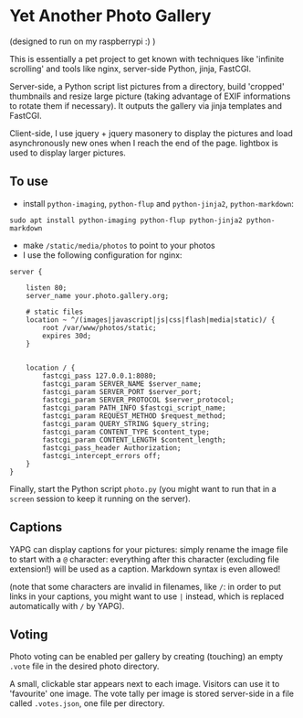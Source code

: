 Yet Another Photo Gallery
=========================

(designed to run on my raspberrypi :) )

This is essentially a pet project to get known with techniques like 'infinite
scrolling' and tools like nginx, server-side Python, jinja, FastCGI.

Server-side, a Python script list pictures from a directory, build 'cropped'
thumbnails and resize large picture (taking advantage of EXIF informations to
rotate them if necessary).  It outputs the gallery via jinja templates and
FastCGI.

Client-side, I use jquery + jquery masonery to display the pictures and load
asynchronously new ones when I reach the end of the page. lightbox is used to
display larger pictures.

To use
------

- install `python-imaging`, `python-flup` and `python-jinja2`,
  `python-markdown`:
```
sudo apt install python-imaging python-flup python-jinja2 python-markdown
```
- make `/static/media/photos` to point to your photos
- I use the following configuration for nginx:

```
server {

	listen 80;
	server_name your.photo.gallery.org;

	# static files
	location ~ ^/(images|javascript|js|css|flash|media|static)/ {
	    root /var/www/photos/static;
	    expires 30d;
	}
	 

	location / {
	    fastcgi_pass 127.0.0.1:8080;
	    fastcgi_param SERVER_NAME $server_name;
	    fastcgi_param SERVER_PORT $server_port;
	    fastcgi_param SERVER_PROTOCOL $server_protocol;
	    fastcgi_param PATH_INFO $fastcgi_script_name;
	    fastcgi_param REQUEST_METHOD $request_method;
	    fastcgi_param QUERY_STRING $query_string;
	    fastcgi_param CONTENT_TYPE $content_type;
	    fastcgi_param CONTENT_LENGTH $content_length;
	    fastcgi_pass_header Authorization;
	    fastcgi_intercept_errors off;
	}
}
```

Finally, start the Python script `photo.py` (you might want to run that in a
`screen` session to keep it running on the server).


Captions
--------

YAPG can display captions for your pictures: simply rename the image file to
start with a `@` character: everything after this character (excluding file
extension!) will be used as a caption. Markdown syntax is even allowed!

(note that some characters are invalid in filenames, like `/`: in order to put
links in your captions, you might want to use `|` instead, which is replaced
automatically with `/` by YAPG).

Voting
------

Photo voting can be enabled per gallery by creating (touching) an empty `.vote` file in the desired photo directory.

A small, clickable star appears next to each image. Visitors can use it to
'favourite' one image. The vote tally per image is stored server-side in a file
called `.votes.json`, one file per directory.
